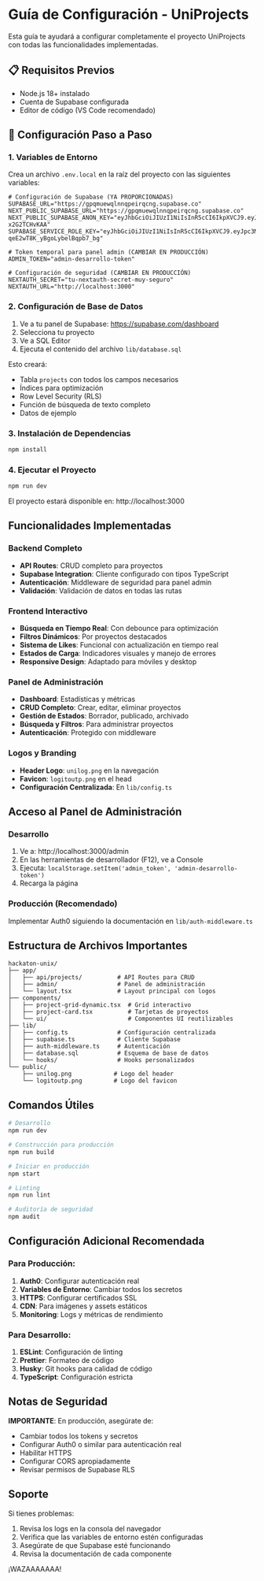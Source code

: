 # Guía de Configuración - UniProjects

Esta guía te ayudará a configurar completamente el proyecto UniProjects con todas las funcionalidades implementadas.

## 📋 Requisitos Previos

- Node.js 18+ instalado
- Cuenta de Supabase configurada
- Editor de código (VS Code recomendado)

## 🔧 Configuración Paso a Paso

### 1. Variables de Entorno

Crea un archivo `.env.local` en la raíz del proyecto con las siguientes variables:

```env
# Configuración de Supabase (YA PROPORCIONADAS)
SUPABASE_URL="https://gpqmuewqlnnqpeirqcng.supabase.co"
NEXT_PUBLIC_SUPABASE_URL="https://gpqmuewqlnnqpeirqcng.supabase.co"
NEXT_PUBLIC_SUPABASE_ANON_KEY="eyJhbGciOiJIUzI1NiIsInR5cCI6IkpXVCJ9.eyJpc3MiOiJzdXBhYmFzZSIsInJlZiI6ImdwcW11ZXdxbG5ucXBlaXJxY25nIiwicm9sZSI6ImFub24iLCJpYXQiOjE3NTkzNTQ2NzgsImV4cCI6MjA3NDkzMDY3OH0.XcD1zilUZfWmzJEiowThwm9QJJ5tTiQ-x2G2TCHvKAA"
SUPABASE_SERVICE_ROLE_KEY="eyJhbGciOiJIUzI1NiIsInR5cCI6IkpXVCJ9.eyJpc3MiOiJzdXBhYmFzZSIsInJlZiI6ImdwcW11ZXdxbG5ucXBlaXJxY25nIiwicm9sZSI6InNlcnZpY2Vfcm9sZSIsImlhdCI6MTc1OTM1NDY3OCwiZXhwIjoyMDc0OTMwNjc4fQ.AtLSYltbbqahM_w3-qeE2wT8K_yBgoLybelBqpb7_bg"

# Token temporal para panel admin (CAMBIAR EN PRODUCCIÓN)
ADMIN_TOKEN="admin-desarrollo-token"

# Configuración de seguridad (CAMBIAR EN PRODUCCIÓN)
NEXTAUTH_SECRET="tu-nextauth-secret-muy-seguro"
NEXTAUTH_URL="http://localhost:3000"
```

### 2. Configuración de Base de Datos

1. Ve a tu panel de Supabase: https://supabase.com/dashboard
2. Selecciona tu proyecto
3. Ve a SQL Editor
4. Ejecuta el contenido del archivo `lib/database.sql`

Esto creará:
- Tabla `projects` con todos los campos necesarios
- Índices para optimización
- Row Level Security (RLS)
- Función de búsqueda de texto completo
- Datos de ejemplo

### 3. Instalación de Dependencias

```bash
npm install
```

### 4. Ejecutar el Proyecto

```bash
npm run dev
```

El proyecto estará disponible en: http://localhost:3000

## Funcionalidades Implementadas

### Backend Completo
- **API Routes**: CRUD completo para proyectos
- **Supabase Integration**: Cliente configurado con tipos TypeScript
- **Autenticación**: Middleware de seguridad para panel admin
- **Validación**: Validación de datos en todas las rutas

### Frontend Interactivo
- **Búsqueda en Tiempo Real**: Con debounce para optimización
- **Filtros Dinámicos**: Por proyectos destacados
- **Sistema de Likes**: Funcional con actualización en tiempo real
- **Estados de Carga**: Indicadores visuales y manejo de errores
- **Responsive Design**: Adaptado para móviles y desktop

### Panel de Administración
- **Dashboard**: Estadísticas y métricas
- **CRUD Completo**: Crear, editar, eliminar proyectos
- **Gestión de Estados**: Borrador, publicado, archivado
- **Búsqueda y Filtros**: Para administrar proyectos
- **Autenticación**: Protegido con middleware

### Logos y Branding
- **Header Logo**: `unilog.png` en la navegación
- **Favicon**: `logitoutp.png` en el head
- **Configuración Centralizada**: En `lib/config.ts`

## Acceso al Panel de Administración

### Desarrollo
1. Ve a: http://localhost:3000/admin
2. En las herramientas de desarrollador (F12), ve a Console
3. Ejecuta: `localStorage.setItem('admin_token', 'admin-desarrollo-token')`
4. Recarga la página

### Producción (Recomendado)
Implementar Auth0 siguiendo la documentación en `lib/auth-middleware.ts`

## Estructura de Archivos Importantes

```
hackaton-unix/
├── app/
│   ├── api/projects/          # API Routes para CRUD
│   ├── admin/                 # Panel de administración
│   └── layout.tsx             # Layout principal con logos
├── components/
│   ├── project-grid-dynamic.tsx  # Grid interactivo
│   ├── project-card.tsx          # Tarjetas de proyectos
│   └── ui/                       # Componentes UI reutilizables
├── lib/
│   ├── config.ts              # Configuración centralizada
│   ├── supabase.ts            # Cliente Supabase
│   ├── auth-middleware.ts     # Autenticación
│   ├── database.sql           # Esquema de base de datos
│   └── hooks/                 # Hooks personalizados
└── public/
    ├── unilog.png            # Logo del header
    └── logitoutp.png         # Logo del favicon
```

## Comandos Útiles

```bash
# Desarrollo
npm run dev

# Construcción para producción
npm run build

# Iniciar en producción
npm start

# Linting
npm run lint

# Auditoría de seguridad
npm audit
```

## Configuración Adicional Recomendada

### Para Producción:
1. **Auth0**: Configurar autenticación real
2. **Variables de Entorno**: Cambiar todos los secretos
3. **HTTPS**: Configurar certificados SSL
4. **CDN**: Para imágenes y assets estáticos
5. **Monitoring**: Logs y métricas de rendimiento

### Para Desarrollo:
1. **ESLint**: Configuración de linting
2. **Prettier**: Formateo de código
3. **Husky**: Git hooks para calidad de código
4. **TypeScript**: Configuración estricta

## Notas de Seguridad

**IMPORTANTE**: En producción, asegúrate de:
- Cambiar todos los tokens y secretos
- Configurar Auth0 o similar para autenticación real
- Habilitar HTTPS
- Configurar CORS apropiadamente
- Revisar permisos de Supabase RLS

## Soporte

Si tienes problemas:
1. Revisa los logs en la consola del navegador
2. Verifica que las variables de entorno estén configuradas
3. Asegúrate de que Supabase esté funcionando
4. Revisa la documentación de cada componente

¡WAZAAAAAAA!